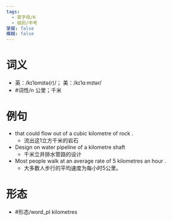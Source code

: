 ```yaml
---
tags:
  - 首字母/K
  - 级别/中考
掌握: false
模糊: false
---
```

# 词义
- 英：/kɪˈlɒmɪtə(r)/； 美：/kɪˈlɑːmɪtər/
- #词性/n  公里；千米
# 例句
- that could flow out of a cubic kilometre of rock .
	- 流出这1立方千米的岩石
- Design on water pipeline of a kilometre shaft
	- 千米立井排水管路的设计
- Most people walk at an average rate of 5 kilometres an hour .
	- 大多数人步行的平均速度为每小时5公里。
# 形态
- #形态/word_pl kilometres
